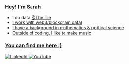 <link href="profile.css" rel="stylesheet"></link>

### Hey! I'm Sarah
- I do data <a href="https://www.thetie.io"> @The Tie
- I work with web3/blockchain data!
- I have a background in mathematics & political science
- Outside of coding, I like to make music

### You can find me here :)
   <a href="https://www.linkedin.com/in/sarahheayoon/">
         <img alt="LinkedIn" src="https://img.shields.io/badge/LinkedIn-0077B5?style=for-the-badge&logo=linkedin&logoColor=white" />
      </a>
   <a href="https://www.youtube.com/watch?v=HOhMqAUpU2U&ab_channel=twntysvwn">
         <img alt="YouTube" src="https://img.shields.io/badge/YouTube-FF0000?style=for-the-badge&logo=youtube&logoColor=white" />
      </a>
      
      
